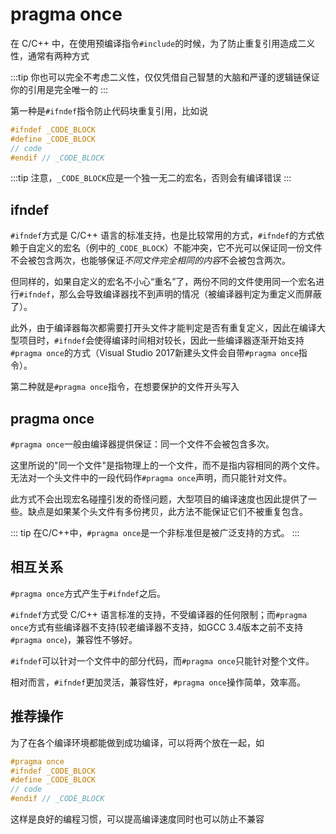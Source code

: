 # pragma once

在 C/C++ 中，在使用预编译指令`#include`的时候，为了防止重复引用造成二义性，通常有两种方式

:::tip
你也可以完全不考虑二义性，仅仅凭借自己智慧的大脑和严谨的逻辑链保证你的引用是完全唯一的
:::

第一种是`#ifndef`指令防止代码块重复引用，比如说

```cpp
#ifndef _CODE_BLOCK
#define _CODE_BLOCK
// code
#endif // _CODE_BLOCK
```
:::tip
注意，`_CODE_BLOCK`应是一个独一无二的宏名，否则会有编译错误
:::

## ifndef

`#ifndef`方式是 C/C++ 语言的标准支持，也是比较常用的方式，`#ifndef`的方式依赖于自定义的宏名（例中的`_CODE_BLOCK`）不能冲突，它不光可以保证同一份文件不会被包含两次，也能够保证*不同文件完全相同的内容*不会被包含两次。

但同样的，如果自定义的宏名不小心“重名”了，两份不同的文件使用同一个宏名进行`#ifndef`，那么会导致编译器找不到声明的情况（被编译器判定为重定义而屏蔽了）。

此外，由于编译器每次都需要打开头文件才能判定是否有重复定义，因此在编译大型项目时，`#ifndef`会使得编译时间相对较长，因此一些编译器逐渐开始支持`#pragma once`的方式（Visual Studio 2017新建头文件会自带`#pragma once`指令）。

第二种就是`#pragma once`指令，在想要保护的文件开头写入


## pragma once
`#pragma once`一般由编译器提供保证：同一个文件不会被包含多次。

这里所说的"同一个文件"是指物理上的一个文件，而不是指内容相同的两个文件。无法对一个头文件中的一段代码作`#pragma once`声明，而只能针对文件。

此方式不会出现宏名碰撞引发的奇怪问题，大型项目的编译速度也因此提供了一些。缺点是如果某个头文件有多份拷贝，此方法不能保证它们不被重复包含。

::: tip
在C/C++中，`#pragma once`是一个非标准但是被广泛支持的方式。
:::

## 相互关系
`#pragma once`方式产生于`#ifndef`之后。

`#ifndef`方式受 C/C++ 语言标准的支持，不受编译器的任何限制；而`#pragma once`方式有些编译器不支持(较老编译器不支持，如GCC 3.4版本之前不支持`#pragma once`)，兼容性不够好。

`#ifndef`可以针对一个文件中的部分代码，而`#pragma once`只能针对整个文件。

相对而言，`#ifndef`更加灵活，兼容性好，`#pragma once`操作简单，效率高。

## 推荐操作
为了在各个编译环境都能做到成功编译，可以将两个放在一起，如

```cpp
#pragma once
#ifndef _CODE_BLOCK
#define _CODE_BLOCK
// code
#endif // _CODE_BLOCK
```

这样是良好的编程习惯，可以提高编译速度同时也可以防止不兼容